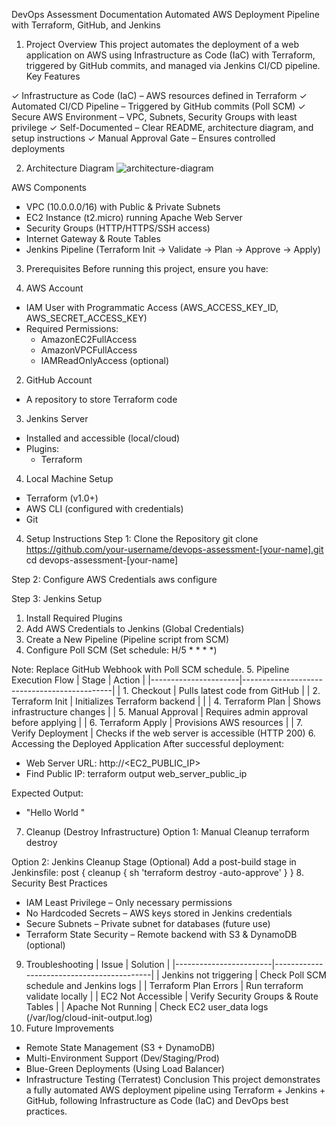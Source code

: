 DevOps Assessment Documentation
Automated AWS Deployment Pipeline with Terraform, GitHub, and Jenkins
 
1. Project Overview
This project automates the deployment of a web application on AWS using Infrastructure as Code (IaC) with Terraform, triggered by GitHub commits, and managed via Jenkins CI/CD pipeline.
Key Features

✓ Infrastructure as Code (IaC) – AWS resources defined in Terraform
✓ Automated CI/CD Pipeline – Triggered by GitHub commits (Poll SCM)
✓ Secure AWS Environment – VPC, Subnets, Security Groups with least privilege
✓ Self-Documented – Clear README, architecture diagram, and setup instructions
✓ Manual Approval Gate – Ensures controlled deployments

2. Architecture Diagram
![architecture-diagram](https://github.com/user-attachments/assets/0584e617-d441-4e2b-bd93-098838f3e1fd)

AWS Components

- VPC (10.0.0.0/16) with Public & Private Subnets
- EC2 Instance (t2.micro) running Apache Web Server
- Security Groups (HTTP/HTTPS/SSH access)
- Internet Gateway & Route Tables
- Jenkins Pipeline (Terraform Init → Validate → Plan → Approve → Apply)

3. Prerequisites
Before running this project, ensure you have:

1. AWS Account
- IAM User with Programmatic Access (AWS_ACCESS_KEY_ID, AWS_SECRET_ACCESS_KEY)
- Required Permissions:
  - AmazonEC2FullAccess
  - AmazonVPCFullAccess
  - IAMReadOnlyAccess (optional)

2. GitHub Account
- A repository to store Terraform code
  

3. Jenkins Server
- Installed and accessible (local/cloud)
- Plugins:
  - Terraform

4. Local Machine Setup
- Terraform (v1.0+)
- AWS CLI (configured with credentials)
- Git
4. Setup Instructions
Step 1: Clone the Repository
git clone https://github.com/your-username/devops-assessment-[your-name].git
cd devops-assessment-[your-name]

Step 2: Configure AWS Credentials
aws configure

Step 3: Jenkins Setup
1. Install Required Plugins
2. Add AWS Credentials to Jenkins (Global Credentials)
3. Create a New Pipeline (Pipeline script from SCM)
4. Configure Poll SCM (Set schedule: H/5 * * * *)

Note: Replace GitHub Webhook with Poll SCM schedule.
5. Pipeline Execution Flow
| Stage                | Action                                      |
|----------------------|---------------------------------------------|
| 1. Checkout          | Pulls latest code from GitHub               |
| 2. Terraform Init    | Initializes Terraform backend               |                  |
| 4. Terraform Plan    | Shows infrastructure changes                |
| 5. Manual Approval   | Requires admin approval before applying     |
| 6. Terraform Apply   | Provisions AWS resources                    |
| 7. Verify Deployment | Checks if the web server is accessible (HTTP 200)
6. Accessing the Deployed Application
After successful deployment:
- Web Server URL: http://<EC2_PUBLIC_IP>
- Find Public IP:
  terraform output web_server_public_ip

Expected Output:
- "Hello World "
  
7. Cleanup (Destroy Infrastructure)
Option 1: Manual Cleanup
terraform destroy

Option 2: Jenkins Cleanup Stage (Optional)
Add a post-build stage in Jenkinsfile:
post {
  cleanup {
    sh 'terraform destroy -auto-approve'
  }
}
8. Security Best Practices
- IAM Least Privilege – Only necessary permissions
- No Hardcoded Secrets – AWS keys stored in Jenkins credentials
- Secure Subnets – Private subnet for databases (future use)
- Terraform State Security – Remote backend with S3 & DynamoDB (optional)
9. Troubleshooting
| Issue                  | Solution                                  |
|------------------------|-------------------------------------------|
| Jenkins not triggering | Check Poll SCM schedule and Jenkins logs |
| Terraform Plan Errors  | Run terraform validate locally            |
| EC2 Not Accessible     | Verify Security Groups & Route Tables     |
| Apache Not Running     | Check EC2 user_data logs (/var/log/cloud-init-output.log)
10. Future Improvements
- Remote State Management (S3 + DynamoDB)
- Multi-Environment Support (Dev/Staging/Prod)
- Blue-Green Deployments (Using Load Balancer)
- Infrastructure Testing (Terratest)
Conclusion
This project demonstrates a fully automated AWS deployment pipeline using Terraform + Jenkins + GitHub, following Infrastructure as Code (IaC) and DevOps best practices.


